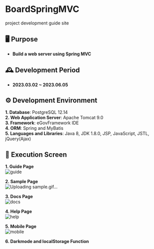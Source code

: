 # **BoardSpringMVC**
project development guide site

## 🖥️ **Purpose**
- **Build a web server using Spring MVC**


## 🕰️ **Development Period**
- **2023.03.02 ~ 2023.06.05**


## ⚙️ **Development Environment**
**1. Database**: PostgreSQL 12.14<br>
**2. Web Application Server**: Apache Tomcat 9.0<br>
**3. Framework**: eGovFramework IDE<br>
**4. ORM**: Spring and MyBatis<br>
**5. Languages and Libraries**: Java 8, JDK 1.8.0, JSP, JavaScript, JSTL, jQuery(Ajax)<br>

## 📌 **Execution Screen**
**1. Guide Page**<br>
![guide](https://github.com/toughC/seesunguide_v1.1.5/assets/76736351/8a0b25ec-d31d-49a1-8927-16cb38771e0f)

**2. Sample Page**<br>
![Uploading sample.gif…]()


**3. Docs Page**<br>
![docs](https://github.com/toughC/seesunguide_v1.1.5/assets/76736351/65176cd7-ac5b-45e5-85ae-0e90e19288d9)

**4. Help Page**<br>
![help](https://github.com/toughC/seesunguide_v1.1.5/assets/76736351/f3bf4e4e-c9d6-4f50-b97b-6d5a4979c5e0)

**5. Mobile Page**<br>
![mobile](https://github.com/toughC/seesunguide_v1.1.5/assets/76736351/e0393a4f-985a-4042-9996-74c2fe0fbaf0)

**6. Darkmode and localStorage Function**<br>

